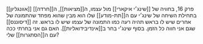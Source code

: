 [[אוונגליון]] פרק 16, בחוויה של [[שינג׳י איקארי]] מול עצמו, ה[[מציאות]], ה[[חרדה]]
בתחילת השיחה של שינג׳י עם ה[[תת-מודע]] שלו הוא מבין שהוא מפחד שהתמונה של אחרים שיש לו בראש תהיה רעה כמו התמונה של עצמו שיש לו בראש. 
זה [[דיסוננס]] שגם אני חווה כל הזמן.
בסוף שינג׳י בחר ב[[אינדיבידואליות]]. האם גם אני בחרתי ככה עם ה[[הסתגרות]] שלי?